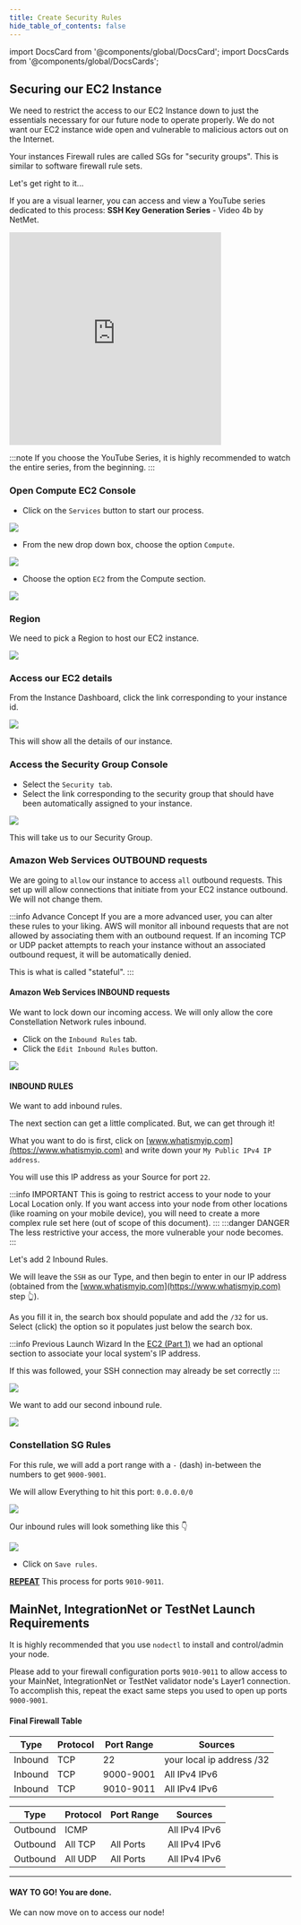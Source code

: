 ```yaml
---
title: Create Security Rules
hide_table_of_contents: false
---
```

<intro-end />

import DocsCard from '@components/global/DocsCard';
import DocsCards from '@components/global/DocsCards';

<head>
  <title>Amazon Web Services (AWS)</title>
  <meta
    name="description"
    content="Apply our Security Group(s) to our EC2 Instance"
  />
</head>

## Securing our EC2 Instance

We need to restrict the access to our EC2 Instance down to just the essentials necessary for our future node to operate properly. We do not want our EC2 instance wide open and vulnerable to malicious actors out on the Internet.

Your instances Firewall rules are called SGs for "security groups".  This is similar to software firewall rule sets.

Let's get right to it...

If you are a visual learner, you can access and view a YouTube series dedicated to this process: **SSH Key Generation Series** - Video 4b by NetMet.

<iframe width="75%" height="380" src="https://www.youtube.com/embed/0plYuXJwfOU" title="YouTube video player" frameborder="0" allow="accelerometer; autoplay; clipboard-write; encrypted-media; gyroscope; picture-in-picture" allowfullscreen></iframe>

<br/>

:::note
If you choose the YouTube Series, it is highly recommended to watch the entire series, from the beginning.
:::

### Open Compute EC2 Console 

- Click on the `Services` button to start our process.

![](/img/validator_nodes/node-aws-ec2-services1.png)

- From the new drop down box, choose the option `Compute`.

![](/img/validator_nodes/node-aws-ec2-services2.png)

- Choose the option `EC2` from the Compute section.

![](/img/validator_nodes/node-aws-ec2-services3.png)

### Region

We need to pick a Region to host our EC2 instance.

![](/img/validator_nodes/node-aws-ec2-3.png)

### Access our EC2 details

From the Instance Dashboard, click the link corresponding to your instance id.

![](/img/validator_nodes/node-aws-ec2-launch3.png)

This will show all the details of our instance.

### Access the Security Group Console

  - Select the `Security tab`.
  - Select the link corresponding to the security group that should have been automatically assigned to your instance.

![](/img/validator_nodes/node-aws-sg4.png)

This will take us to our Security Group.

### Amazon Web Services OUTBOUND requests

We are going to `allow` our instance to access `all` outbound requests. This set up will allow connections that initiate from your EC2 instance outbound. We will not change them. 

:::info Advance Concept
If you are a more advanced user, you can alter these rules to your liking.  AWS will monitor all inbound requests that are not allowed by associating them with an outbound request.  If an incoming TCP or UDP packet attempts to reach your instance without an associated outbound request, it will be automatically denied.

This is what is called "stateful".
:::

#### Amazon Web Services INBOUND requests

We want to lock down our incoming access. We will only allow the core Constellation Network rules inbound.

- Click on the `Inbound Rules` tab.
- Click the `Edit Inbound Rules` button.

![](/img/validator_nodes/node-aws-sg5.png)

#### INBOUND RULES
We want to add inbound rules.

The next section can get a little complicated. But, we can get through it! 

What you want to do is first, click on [www.whatismyip.com](https://www.whatismyip.com) and write down your `My Public IPv4 IP address`.

You will use this IP address as your Source for port `22`.

:::info IMPORTANT 
This is going to restrict access to your node to your Local Location only.  If you want access into your node from other locations (like roaming on your mobile device), you will need to create a more complex rule set here (out of scope of this document). 
:::
:::danger DANGER
The less restrictive your access, the more vulnerable your node becomes.
:::

Let's add 2 Inbound Rules.

We will leave the `SSH` as our Type, and then begin to enter in our IP address (obtained from the [www.whatismyip.com](https://www.whatismyip.com) step 👆).

As you fill it in, the search box should populate and add the `/32` for us. Select (click) the option so it populates just below the search box.

:::info Previous Launch Wizard
In the [EC2 (Part 1)](/validate/setup-guides/aws/createEC2) we had an optional section to associate your local system's IP address. 

If this was followed, your SSH connection may already be set correctly
:::

![](/img/validator_nodes/node-aws-sg6.png)

We want to add our second inbound rule.

![](/img/validator_nodes/node-aws-sg7.png)

### Constellation SG Rules

For this rule, we will add a port range with a `-` (dash) in-between the numbers to get `9000-9001`.

We will allow Everything to hit this port: `0.0.0.0/0`

![](/img/validator_nodes/node-aws-sg8.png)

Our inbound rules will look something like this 👇

![](/img/validator_nodes/node-aws-sg9.png)

- Click on `Save rules`.

**[REPEAT](#constellation-sg-rules)** This process for ports `9010-9011`.

## MainNet, IntegrationNet or TestNet Launch Requirements

It is highly recommended that you use `nodectl` to install and control/admin your node.

Please add to your firewall configuration ports `9010-9011` to allow access to your MainNet, IntegrationNet or TestNet validator node's Layer1 connection.  To accomplish this, repeat the exact same steps you used to open up ports `9000-9001`.

#### Final Firewall Table 

| Type	| Protocol	| Port Range	| Sources |
| ----  | -----| ----- | ---- |
| Inbound	| TCP	| 22	| your local ip address /32 |
| Inbound	| TCP	| 9000-9001	| All IPv4 IPv6
| Inbound	| TCP	| 9010-9011	| All IPv4 IPv6

| Type	| Protocol	| Port Range	| Sources |
| ----  | -----| ----- | ---- |
| Outbound	| ICMP	| 	| All IPv4 IPv6 |
| Outbound	| All TCP	| All Ports |	All IPv4 IPv6 |
| Outbound	| All UDP	| All Ports	| All IPv4 IPv6 |

---

#### WAY TO GO! You are done.
We can now move on to access our node!